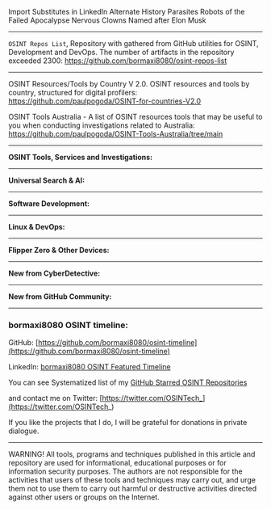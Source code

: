 
Import Substitutes in LinkedIn
Alternate History Parasites
Robots of the Failed Apocalypse
Nervous Clowns Named after Elon Musk

----

```OSINT Repos List```, Repository with gathered from GitHub utilities for OSINT, Development and DevOps. The number of artifacts in the repository exceeded 2300: https://github.com/bormaxi8080/osint-repos-list

----

OSINT Resources/Tools by Country V 2.0. OSINT resources and tools by country, structured for digital profilers: https://github.com/paulpogoda/OSINT-for-countries-V2.0

OSINT Tools Australia - A list of OSINT resources tools that may be useful to you when conducting investigations related to Australia: https://github.com/paulpogoda/OSINT-Tools-Australia/tree/main

----

**OSINT Tools, Services and Investigations:**



----

**Universal Search & AI:**



---

**Software Development:**



----

**Linux & DevOps:**



----

**Flipper Zero & Other Devices:**



----

**New from CyberDetective:**



----

**New from GitHub Community:**



----
### bormaxi8080 OSINT timeline:

GitHub: [https://github.com/bormaxi8080/osint-timeline](https://github.com/bormaxi8080/osint-timeline)

LinkedIn: [bormaxi8080 OSINT Featured Timeline](https://www.linkedin.com/in/osintech/details/featured/)

You can see Systematized list of my [GitHub Starred OSINT Repositories](https://github.com/bormaxi8080/osint-repos-list)

and contact me on Twitter: [https://twitter.com/OSINTech_](https://twitter.com/OSINTech_)

If you like the projects that I do, I will be grateful for donations in private dialogue.

----

WARNING! All tools, programs and techniques published in this article and repository are used for informational, educational purposes or for information security purposes. The authors are not responsible for the activities that users of these tools and techniques may carry out, and urge them not to use them to carry out harmful or destructive activities directed against other users or groups on the Internet.
